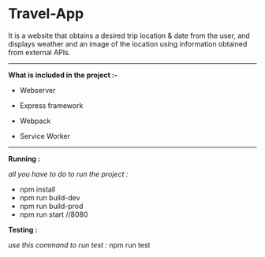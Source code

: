 # Travel-App



It is a website that obtains a desired trip location & date from the user, and displays weather and an image of the location using information obtained from external APIs.
***
**What is included in the project :-**

- Webserver

- Express framework

- Webpack

- Service Worker


***
**Running :**

_all you have to do to run the project :_
- npm install
- npm run build-dev 
- npm run build-prod 
- npm run start //8080

**Testing :**

_use this command to run test :_
     npm run test


